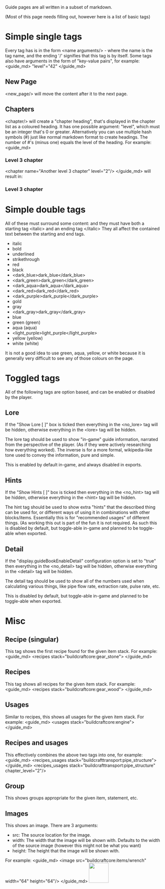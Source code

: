 Guide pages are all written in a subset of markdown.

<italic>(Most of this page needs filling out, however here is a list of basic tags)</italic>

# Simple single tags
Every tag has is in the form &lt;name arguments/&gt; - where the name is the tag name, and the ending '/' signifies that this tag is by itself. Some tags also have arguments in the form of "key-value pairs", for example:
<guide_md>
"level"="42"
</guide_md>

## New Page
&lt;new_page/&gt; will move the content after it to the next page.

## Chapters
&lt;chapter/&gt; will create a "chapter heading", that's displayed in the chapter list as a coloured heading. It has one possible argument: "level", which must be an integer that's 0 or greater. Alternatively you can use multiple hash symbols (#) just like normal markdown format to create headings. The number of #'s (minus one) equals the level of the heading.
For example:
<guide_md>
 ### Level 3 chapter
&lt;chapter name="Another level 3 chapter" level="2"/&gt;
</guide_md>
will result in:
### Level 3 chapter
<chapter name="Another level 3 chapter" level="2"/>

# Simple double tags
All of these must surround some content: and they must have both a starting tag &lt;italic&gt; and an ending tag &lt;/italic&gt;
They all affect the contained text between the starting and end tags.

- <italic>italic</italic>
- <bold>bold</bold>
- <underline>underlined</underline>
- <strikethrough>strikethrough</strikethrough>
- <red>red</red>
- <black>black</black>
- <dark_blue>dark_blue</dark_blue>
- <dark_green>dark_green</dark_green>
- <dark_aqua>dark_aqua</dark_aqua>
- <dark_red>dark_red</dark_red>
- <dark_purple>dark_purple</dark_purple>
- <gold>gold</gold>
- <gray>gray</gray>
- <dark_gray>dark_gray</dark_gray>
- <blue>blue</blue>
- <green>green</green> (green)
- <aqua>aqua</aqua> (aqua)
- <light_purple>light_purple</light_purple>
- <yellow>yellow</yellow> (yellow)
- <white>white</white> (white)

It is not a good idea to use green, aqua, yellow, or white because it is generally very difficult to see any of those colours on the page.

# Toggled tags
All of the following tags are option based, and can be enabled or disabled by the player.

## Lore
If the "Show Lore [ ]" box is ticked then everything in the &lt;no_lore&gt; tag will be hidden, otherwise everything in the &lt;lore&gt; tag will be hidden.

The lore tag should be used to show "in-game" guide information, narrated from the perspective of the player. (As if they were actively researching how everything worked). The inverse is for a more formal, wikipedia-like tone used to convey the information, pure and simple.

This is enabled by default in-game, and always disabled in exports.

## Hints
If the "Show Hints [ ]" box is ticked then everything in the &lt;no_hint&gt; tag will be hidden, otherwise everything in the &lt;hint&gt; tag will be hidden.

The hint tag should be used to show extra "hints" that the described thing can be used for, or different ways of using it in combinations with other blocks/items. Essentially this is for "recommended usages" of different things. (As working this out is part of the fun it is not required. As such this is disabled by default, but toggle-able in-game and planned to be toggle-able when exported.

## Detail
If the "display.guideBookEnableDetail" configuration option is set to "true" then everything in the &lt;no_detail&gt; tag will be hidden, otherwise everything in the &lt;detail&gt; tag will be hidden.

The detail tag should be used to show all of the numbers used when calculating various things, like pipe flow rate, extraction rate, pulse rate, etc.

This is disabled by default, but toggle-able in-game and planned to be toggle-able when exported.

# Misc
## Recipe (singular)
This tag shows the first recipe found for the given item stack. For example:
<guide_md>
&lt;recipes stack="buildcraftcore:gear_stone"&gt;
</guide_md>
<recipe stack="buildcraftcore:gear_stone"/>

## Recipes
This tag shows all recipes for the given item stack. For example:
<guide_md>
&lt;recipes stack="buildcraftcore:gear_wood"&gt;
</guide_md>
<recipes stack="buildcraftcore:gear_wood" chapter_level="2"/>

## Usages
Similar to recipes, this shows all usages for the given item stack. For example:
<guide_md>
&lt;usages stack="buildcraftcore:engine"&gt;
</guide_md>
<usages stack="buildcraftcore:engine" chapter_level="2"/>

## Recipes and usages
This effectively combines the above two tags into one, for example:
<guide_md>
&lt;recipes_usages stack="buildcrafttransport:pipe_structure"&gt;
</guide_md>
<recipes_usages stack="buildcrafttransport:pipe_structure" chapter_level="2"/>

## Group
This shows groups appropriate for the given item, statement, etc.

## Images
This shows an image. There are 3 arguments:
* src: The source location for the image.
* width: The width that the image will be shown with. Defaults to the width of the source image (however this might not be what you want)
* height: The height that the image will be shown with.

For example:
<guide_md>
&lt;image src="buildcraftcore:items/wrench" width="64" height="64"/&gt;
</guide_md>
<image src="buildcraftcore:items/wrench" width="64" height="64"/>

